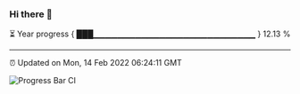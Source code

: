 ### Hi there 👋

⏳ Year progress { ███▁▁▁▁▁▁▁▁▁▁▁▁▁▁▁▁▁▁▁▁▁▁▁▁▁▁▁ } 12.13 %

---

⏰ Updated on Mon, 14 Feb 2022 06:24:11 GMT

![Progress Bar CI](https://github.com/ZhaoGui/ZhaoGui/workflows/Progress%20Bar%20CI/badge.svg)
